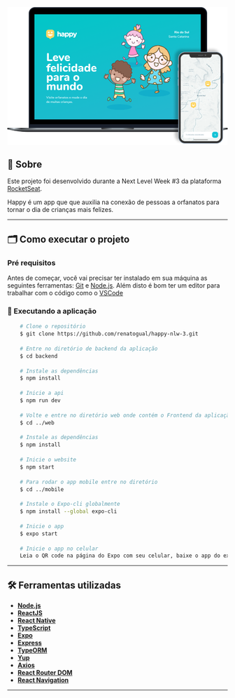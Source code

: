 <img src="./happy.png">

## 🔖 Sobre

Este projeto foi desenvolvido durante a Next Level Week #3 da plataforma [RocketSeat](https://rocketseat.com.br/).

Happy é um app que que auxilia na conexão de pessoas a orfanatos para tornar o dia de crianças mais felizes.

---

## 🗂 Como executar o projeto

### Pré requisitos

Antes de começar, você vai precisar ter instalado em sua máquina as seguintes ferramentas:
[Git](https://git-scm.com) e [Node.js](https://nodejs.org/en/).
Além disto é bom ter um editor para trabalhar com o código como o [VSCode](https://code.visualstudio.com/)

### 🎲 Executando a aplicação

```bash
    # Clone o repositório
    $ git clone https://github.com/renatogual/happy-nlw-3.git

    # Entre no diretório de backend da aplicação
    $ cd backend

    # Instale as dependências
    $ npm install

    # Inicie a api
    $ npm run dev

    # Volte e entre no diretório web onde contém o Frontend da aplicação
    $ cd ../web

    # Instale as dependências
    $ npm install

    # Inicie o website
    $ npm start
    
    # Para rodar o app mobile entre no diretório
    $ cd ../mobile
    
    # Instale o Expo-cli globalmente
    $ npm install --global expo-cli
    
    # Inicie o app
    $ expo start
    
    # Inicie o app no celular
    Leia o QR code na página do Expo com seu celular, baixe o app do expo e então conseguirá visualizar a aplicação rodando
```

---

## 🛠 Ferramentas utilizadas

- **[Node.js](https://nodejs.org/en/)**
- **[ReactJS](https://reactjs.org/)**
- **[React Native](https://reactnative.dev/)**
- **[TypeScript](https://www.typescriptlang.org/)**
- **[Expo](https://expo.io/)**
- **[Express](https://expressjs.com/pt-br/)**
- **[TypeORM](https://typeorm.io/#/)**
- **[Yup](https://github.com/jquense/yup)**
- **[Axios](https://github.com/axios/axios)**
- **[React Router DOM](https://reacttraining.com/react-router/)**
- **[React Navigation](https://reactnavigation.org/)**

---
